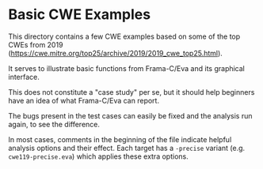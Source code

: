 Basic CWE Examples
==================

This directory contains a few CWE examples based on some of the top CWEs from
2019 (https://cwe.mitre.org/top25/archive/2019/2019_cwe_top25.html).

It serves to illustrate basic functions from Frama-C/Eva and its graphical
interface.

This does not constitute a "case study" per se, but it should help beginners
have an idea of what Frama-C/Eva can report.

The bugs present in the test cases can easily be fixed and the analysis run
again, to see the difference.

In most cases, comments in the beginning of the file indicate helpful analysis
options and their effect. Each target has a `-precise` variant
(e.g. `cwe119-precise.eva`) which applies these extra options.
